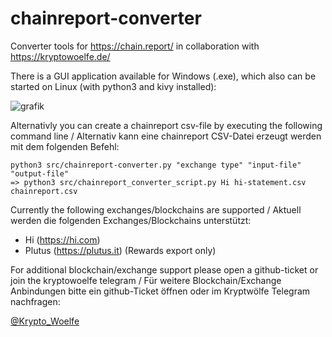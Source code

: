 # chainreport-converter
Converter tools for <https://chain.report/> in collaboration with <https://kryptowoelfe.de/>

There is a GUI application available for Windows (.exe), which also can be started on Linux (with python3 and kivy installed): 

![grafik](https://github.com/nacrul-eth/chainreport-converter/assets/145897591/854117f9-0a94-4e35-8b91-5351e1a0cb1e)


Alternativly you can create a chainreport csv-file by executing the following command line / 
Alternativ kann eine chainreport CSV-Datei erzeugt werden mit dem folgenden Befehl:

    python3 src/chainreport-converter.py "exchange type" "input-file" "output-file"
    => python3 src/chainreport_converter_script.py Hi hi-statement.csv chainreport.csv


Currently the following exchanges/blockchains are supported / 
Aktuell werden die folgenden Exchanges/Blockchains unterstützt:

- Hi (<https://hi.com>)
- Plutus (<https://plutus.it>) (Rewards export only)

For additional blockchain/exchange support please open a github-ticket or join the kryptowoelfe telegram / 
Für weitere Blockchain/Exchange Anbindungen bitte ein github-Ticket öffnen oder im Kryptwölfe Telegram nachfragen:

[@Krypto_Woelfe](https://t.me/kryptowoelfe)
